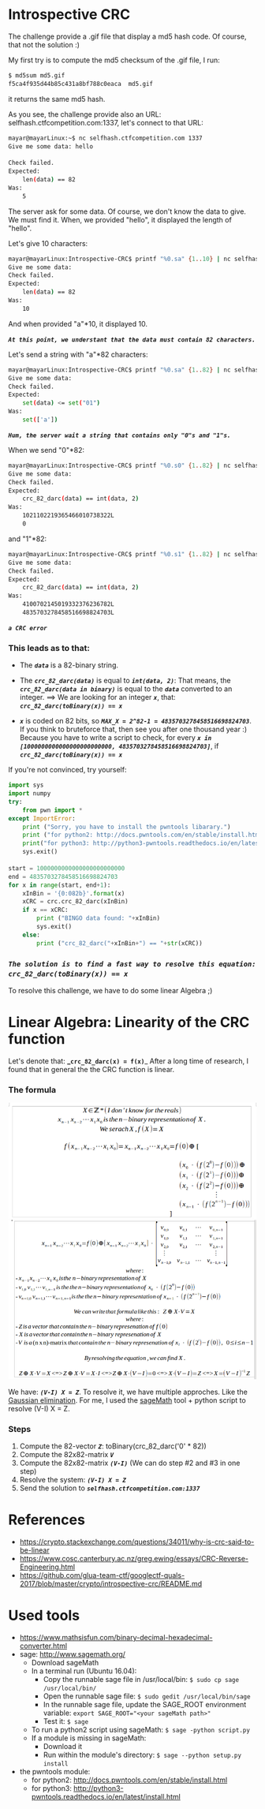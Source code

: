# Introspective CRC

The challenge provide a .gif file that display a md5 hash code. Of course, that not the solution :)

My first try is to compute the md5 checksum of the .gif file, I run:
```bash
$ md5sum md5.gif
f5ca4f935d44b85c431a8bf788c0eaca  md5.gif
```

it returns the same md5 hash. 

As you see, the challenge provide also an URL:
selfhash.ctfcompetition.com:1337, let's connect to that URL:
```bash
mayar@mayarLinux:~$ nc selfhash.ctfcompetition.com 1337
Give me some data: hello

Check failed.
Expected:
    len(data) == 82
Was:
    5
```

The server ask for some data. Of course, we don't know the data to give. We must find it.
When, we provided "hello", it displayed the length of "hello".

Let's give 10 characters:
```bash
mayar@mayarLinux:Introspective-CRC$ printf "%0.sa" {1..10} | nc selfhash.ctfcompetition.com 1337
Give me some data: 
Check failed.
Expected:
    len(data) == 82
Was:
    10
```
And when provided "a"*10, it displayed 10.

_**`At this point, we understant that the data must contain 82 characters.`**_


Let's send a string with "a"*82 characters:
```bash
mayar@mayarLinux:Introspective-CRC$ printf "%0.sa" {1..82} | nc selfhash.ctfcompetition.com 1337
Give me some data: 
Check failed.
Expected: 
    set(data) <= set("01")
Was:
    set(['a'])
```
_**`Hum, the server wait a string that contains only "0"s and "1"s.`**_


When we send "0"*82:
```bash
mayar@mayarLinux:Introspective-CRC$ printf "%0.s0" {1..82} | nc selfhash.ctfcompetition.com 1337
Give me some data: 
Check failed.
Expected: 
    crc_82_darc(data) == int(data, 2)
Was:
    1021102219365466010738322L
    0
```

and "1"*82:
```bash
mayar@mayarLinux:Introspective-CRC$ printf "%0.s1" {1..82} | nc selfhash.ctfcompetition.com 1337
Give me some data: 
Check failed.
Expected: 
    crc_82_darc(data) == int(data, 2)
Was:
    4100702145019332376236782L
    4835703278458516698824703L
```
_**`a CRC error`**_


### This leads as to that:
* The _**`data`**_ is a 82-binary string.
* The _**`crc_82_darc(data)`**_ is equal to _**`int(data, 2)`**_: That means, the _**`crc_82_darc(data in binary)`**_ is equal to the _**`data`**_ converted to an integer. ==> We are looking for an integer _**`x`**_, that: _**`crc_82_darc(toBinary(x)) == x`**_

* _**`x`**_ is coded on 82 bits, so _**`MAX_X = 2^82-1 = 4835703278458516698824703`**_. If you think to bruteforce that, then see you after one thousand year :) Because you have to write a script to check, for every _**`x in [1000000000000000000000000, 4835703278458516698824703]`**_, if _**`crc_82_darc(toBinary(x)) == x`**_

If you're not convinced, try yourself:
```python
import sys
import numpy
try:
    from pwn import *
except ImportError:
    print ("Sorry, you have to install the pwntools libarary.")
    print ("for python2: http://docs.pwntools.com/en/stable/install.html")
    print("for python3: http://python3-pwntools.readthedocs.io/en/latest/install.html")
    sys.exit()

start = 1000000000000000000000000
end = 4835703278458516698824703
for x in range(start, end+1):
    xInBin = '{0:082b}'.format(x)
    xCRC = crc.crc_82_darc(xInBin)
    if x == xCRC:
        print ("BINGO data found: "+xInBin)
        sys.exit()
    else:
        print ("crc_82_darc("+xInBin+") == "+str(xCRC))
```

### _**`The solution is to find a fast way to resolve this equation: crc_82_darc(toBinary(x)) == x`**_

To resolve this challenge, we have to do some linear Algebra ;)

# Linear Algebra: Linearity of the CRC function
Let's denote that: **_`crc_82_darc(x) = f(x)`**_
After a long time of research, I found that in general the the CRC function is linear.

### The formula
![formula1](/cryptography/Introspective-CRC/images/f1.png)
![formula1](/cryptography/Introspective-CRC/images/f2.png)

We have: _**`(V-I) X = Z`**_.
To resolve it, we have multiple approches. Like the [Gaussian elimination](https://en.wikipedia.org/wiki/Gaussian_elimination).
For me, I used the [sageMath](http://www.sagemath.org/) tool + python script to resolve (V-I) X = Z.

### Steps
1. Compute the 82-vector _**`Z`**_: toBinary(crc_82_darc('0' * 82))
1. Compute the 82x82-matrix _**`V`**_
1. Compute the 82x82-matrix _**`(V-I)`**_
(We can do step #2 and #3 in one step)
1. Resolve the system: _**`(V-I) X = Z`**_
1. Send the solution to _**`selfhash.ctfcompetition.com:1337`**_

# References
*  https://crypto.stackexchange.com/questions/34011/why-is-crc-said-to-be-linear
*  https://www.cosc.canterbury.ac.nz/greg.ewing/essays/CRC-Reverse-Engineering.html
*  https://github.com/glua-team-ctf/googlectf-quals-2017/blob/master/crypto/introspective-crc/README.md

# Used tools
* https://www.mathsisfun.com/binary-decimal-hexadecimal-converter.html
* sage: http://www.sagemath.org/
    * Download sageMath
    * In a terminal run (Ubuntu 16.04):
        * Copy the runnable sage file in /usr/local/bin: `$ sudo cp sage /usr/local/bin/`
        * Open the runnable sage file: `$ sudo gedit /usr/local/bin/sage`
        * In the runnable sage file, update the SAGE_ROOT environment variable: `export SAGE_ROOT="<your sageMath path>"`
        * Test it: `$ sage`
    * To run a python2 script using sageMath: `$ sage -python script.py`
    * If a module is missing in sageMath:
        * Download it
        * Run within the module's directory: `$ sage --python setup.py install`
* the pwntools module:
    * for python2: http://docs.pwntools.com/en/stable/install.html
    * for python3: http://python3-pwntools.readthedocs.io/en/latest/install.html
